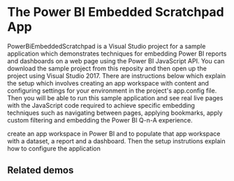 # The Power BI Embedded Scratchpad App
PowerBiEmbeddedScratchpad is a Visual Studio project for a sample application which demonstrates techniques for embedding Power BI reports and dashboards on a web page using the Power BI JavaScript API. You can download the sample project from this reposity and then open up the project using Visual Studio 2017. There are instructions below which explain the setup which involves creating an app workspace with content and configuring  settings for your environment in the project's app.config file. Then you will be able to run this sample application and see real live pages with the JavaScript code required to achieve specific embedding techniques such as navigating between pages, applying bookmarks, apply custom filtering and embedding the Power BI Q-n-A experience.  


create an app workspace in Power BI and to populate that app workspace with a dataset, a report and a dashboard. Then the setup instrutions explain how to configure the application 

## Related demos

